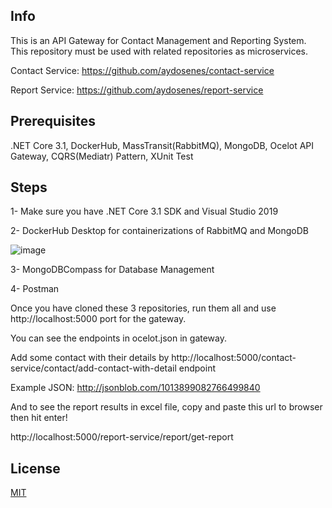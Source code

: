 ## Info

This is an API Gateway for Contact Management and Reporting System. This repository must be used with related repositories as microservices.

Contact Service: https://github.com/aydosenes/contact-service

Report Service: https://github.com/aydosenes/report-service

## Prerequisites

.NET Core 3.1, DockerHub, MassTransit(RabbitMQ), MongoDB, Ocelot API Gateway, CQRS(Mediatr) Pattern, XUnit Test

## Steps

1- Make sure you have .NET Core 3.1 SDK and Visual Studio 2019

2- DockerHub Desktop for containerizations of RabbitMQ and MongoDB

![image](https://user-images.githubusercontent.com/34930943/187288305-0e12c6e2-1f26-4635-b29e-71eae6c1a395.png)

3- MongoDBCompass for Database Management

4- Postman

Once you have cloned these 3 repositories, run them all and use http://localhost:5000 port for the gateway.

You can see the endpoints in ocelot.json in gateway.

Add some contact with their details by http://localhost:5000/contact-service/contact/add-contact-with-detail endpoint

Example JSON: http://jsonblob.com/1013899082766499840

And to see the report results in excel file, copy and paste this url to browser then hit enter!

http://localhost:5000/report-service/report/get-report

## License
[MIT](https://choosealicense.com/licenses/mit/)
